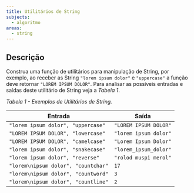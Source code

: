 ```yaml
---
title: Utilitários de String
subjects:
  - algoritmo
areas:
  - string
---
```


## Descrição

Construa uma função de utilitários para manipulação de String, por exemplo, ao receber as String `"lorem ipsum dolor"` e `"uppercase"` a função deve retornar `"LOREM IPSUM DOLOR"`. Para analisar as possíveis entradas e saídas deste utilitário de String veja a _Tabela 1_.

_Tabela 1 - Exemplos de Utilitários de String._

| Entrada                             | Saída                 |
| ----------------------------------- | --------------------- |
| `"lorem ipsum dolor", "uppercase"`  | `"LOREM IPSUM DOLOR"` |
| `"LOREM IPSUM DOLOR", "lowercase"`  | `"lorem ipsum dolor"` |
| `"LOREM IPSUM DOLOR", "camelcase"`  | `"Lorem Ipsum Dolor"` |
| `"lorem ipsum dolor", "snakecase"`  | `"lorem_ipsum_dolor"` |
| `"lorem ipsum dolor", "reverse"`    | `"rolod muspi merol"` |
| `"lorem\nipsum dolor", "countchar"` | `17`                  |
| `"lorem\nipsum dolor", "countword"` | `3`                   |
| `"lorem\nipsum dolor", "countline"` | `2`                   |
